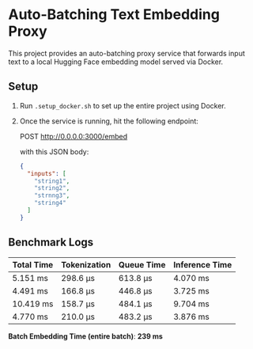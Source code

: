 # Auto-Batching Text Embedding Proxy

This project provides an auto-batching proxy service that forwards input text to a local Hugging Face embedding model served via Docker.

## Setup

1. Run `.setup_docker.sh` to set up the entire project using Docker.

2. Once the service is running, hit the following endpoint:

   POST http://0.0.0.0:3000/embed

   with this JSON body:

   ```json
   {
     "inputs": [
       "string1",
       "string2",
       "strnng3",
       "string4"
     ]
   }
   ```

## Benchmark Logs

| Total Time | Tokenization | Queue Time | Inference Time |
|------------|--------------|------------|----------------|
| 5.151 ms   | 298.6 µs     | 613.8 µs   | 4.070 ms       |
| 4.491 ms   | 166.8 µs     | 446.8 µs   | 3.725 ms       |
| 10.419 ms  | 158.7 µs     | 484.1 µs   | 9.704 ms       |
| 4.770 ms   | 210.0 µs     | 483.2 µs   | 3.876 ms       |

**Batch Embedding Time (entire batch)**: **239 ms**
